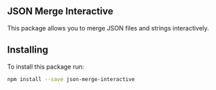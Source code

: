 ## JSON Merge Interactive

This package allows you to merge JSON files and strings interactively.

## Installing

To install this package run:

```bash
npm install --save json-merge-interactive
```
